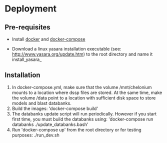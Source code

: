 # Deployment

## Pre-requisites

* Install [docker](https://docs.docker.com/install/) and [docker-compose](https://docs.docker.com/compose/install/)

* Download a linux yasara installation executable
  (see: http://www.yasara.org/update.htm)
  to the root directory and name it install_yasara_<version>

## Installation

1. In docker-compose.yml, make sure that the volume /mnt/chelonium mounts to a
   location where dssp files are stored. At the same time, make the volume
   /data point to a location with sufficient disk space to store models and
   blast databanks.
2. Build the images: 'docker-compose build'
3. The databanks update script will run periodically. However if you start first time,
   you must build the databanks using: 'docker-compose run databanks ./update_databanks.bash'
4. Run 'docker-compose up' from the root directory or for testing purposes:
   ./run_dev.sh
